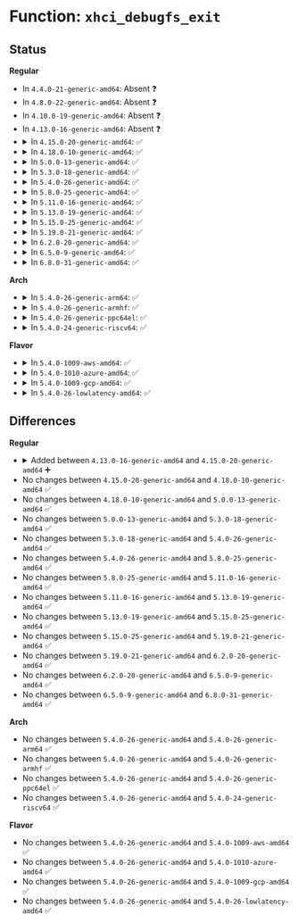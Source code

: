 # Function: <code>xhci_debugfs_exit</code>

## Status
<b>Regular</b>
<ul>
<li>
In <code>4.4.0-21-generic-amd64</code>: Absent ❓
</li>
<li>
In <code>4.8.0-22-generic-amd64</code>: Absent ❓
</li>
<li>
In <code>4.10.0-19-generic-amd64</code>: Absent ❓
</li>
<li>
In <code>4.13.0-16-generic-amd64</code>: Absent ❓
</li>
<li>
<details>
<summary>In <code>4.15.0-20-generic-amd64</code>: ✅</summary>

```c
void xhci_debugfs_exit(struct xhci_hcd * xhci)
```

```json
{
  "name": "xhci_debugfs_exit",
  "collision_type": "Unique Global",
  "inline_type": "No",
  "funcs": [
    {
      "addr": 18446744071586670304,
      "name": "xhci_debugfs_exit",
      "external": true,
      "loc": "drivers/usb/host/xhci-debugfs.c:502",
      "file": "drivers/usb/host/xhci-debugfs.c",
      "inline": "seen, unknown",
      "caller_inline": [],
      "caller_func": [
        "drivers/usb/host/xhci.c:xhci_resume",
        "drivers/usb/host/xhci.c:xhci_stop"
      ]
    }
  ],
  "symbols": [
    {
      "addr": 18446744071586670304,
      "name": "xhci_debugfs_exit",
      "section": ".text",
      "bind": "STB_GLOBAL",
      "size": 158
    }
  ]
}
```
</details>
</li>
<li>
<details>
<summary>In <code>4.18.0-10-generic-amd64</code>: ✅</summary>

```c
void xhci_debugfs_exit(struct xhci_hcd * xhci)
```

```json
{
  "name": "xhci_debugfs_exit",
  "collision_type": "Unique Global",
  "inline_type": "No",
  "funcs": [
    {
      "addr": 18446744071586935616,
      "name": "xhci_debugfs_exit",
      "external": true,
      "loc": "drivers/usb/host/xhci-debugfs.c:587",
      "file": "drivers/usb/host/xhci-debugfs.c",
      "inline": "seen, unknown",
      "caller_inline": [],
      "caller_func": [
        "drivers/usb/host/xhci.c:xhci_resume",
        "drivers/usb/host/xhci.c:xhci_stop"
      ]
    }
  ],
  "symbols": [
    {
      "addr": 18446744071586935616,
      "name": "xhci_debugfs_exit",
      "section": ".text",
      "bind": "STB_GLOBAL",
      "size": 158
    }
  ]
}
```
</details>
</li>
<li>
<details>
<summary>In <code>5.0.0-13-generic-amd64</code>: ✅</summary>

```c
void xhci_debugfs_exit(struct xhci_hcd * xhci)
```

```json
{
  "name": "xhci_debugfs_exit",
  "collision_type": "Unique Global",
  "inline_type": "No",
  "funcs": [
    {
      "addr": 18446744071587092784,
      "name": "xhci_debugfs_exit",
      "external": true,
      "loc": "drivers/usb/host/xhci-debugfs.c:587",
      "file": "drivers/usb/host/xhci-debugfs.c",
      "inline": "seen, unknown",
      "caller_inline": [],
      "caller_func": [
        "drivers/usb/host/xhci.c:xhci_resume",
        "drivers/usb/host/xhci.c:xhci_stop"
      ]
    }
  ],
  "symbols": [
    {
      "addr": 18446744071587092784,
      "name": "xhci_debugfs_exit",
      "section": ".text",
      "bind": "STB_GLOBAL",
      "size": 158
    }
  ]
}
```
</details>
</li>
<li>
<details>
<summary>In <code>5.3.0-18-generic-amd64</code>: ✅</summary>

```c
void xhci_debugfs_exit(struct xhci_hcd * xhci)
```

```json
{
  "name": "xhci_debugfs_exit",
  "collision_type": "Unique Global",
  "inline_type": "No",
  "funcs": [
    {
      "addr": 18446744071587357664,
      "name": "xhci_debugfs_exit",
      "external": true,
      "loc": "drivers/usb/host/xhci-debugfs.c:590",
      "file": "drivers/usb/host/xhci-debugfs.c",
      "inline": "seen, unknown",
      "caller_inline": [],
      "caller_func": [
        "drivers/usb/host/xhci.c:xhci_resume",
        "drivers/usb/host/xhci.c:xhci_stop"
      ]
    }
  ],
  "symbols": [
    {
      "addr": 18446744071587357664,
      "name": "xhci_debugfs_exit",
      "section": ".text",
      "bind": "STB_GLOBAL",
      "size": 160
    }
  ]
}
```
</details>
</li>
<li>
<details>
<summary>In <code>5.4.0-26-generic-amd64</code>: ✅</summary>

```c
void xhci_debugfs_exit(struct xhci_hcd * xhci)
```

```json
{
  "name": "xhci_debugfs_exit",
  "collision_type": "Unique Global",
  "inline_type": "No",
  "funcs": [
    {
      "addr": 18446744071587559344,
      "name": "xhci_debugfs_exit",
      "external": true,
      "loc": "drivers/usb/host/xhci-debugfs.c:590",
      "file": "drivers/usb/host/xhci-debugfs.c",
      "inline": "seen, unknown",
      "caller_inline": [],
      "caller_func": [
        "drivers/usb/host/xhci.c:xhci_resume",
        "drivers/usb/host/xhci.c:xhci_stop"
      ]
    }
  ],
  "symbols": [
    {
      "addr": 18446744071587559344,
      "name": "xhci_debugfs_exit",
      "section": ".text",
      "bind": "STB_GLOBAL",
      "size": 160
    }
  ]
}
```
</details>
</li>
<li>
<details>
<summary>In <code>5.8.0-25-generic-amd64</code>: ✅</summary>

```c
void xhci_debugfs_exit(struct xhci_hcd * xhci)
```

```json
{
  "name": "xhci_debugfs_exit",
  "collision_type": "Unique Global",
  "inline_type": "No",
  "funcs": [
    {
      "addr": 18446744071588422592,
      "name": "xhci_debugfs_exit",
      "external": true,
      "loc": "drivers/usb/host/xhci-debugfs.c:590",
      "file": "drivers/usb/host/xhci-debugfs.c",
      "inline": "seen, unknown",
      "caller_inline": [],
      "caller_func": [
        "drivers/usb/host/xhci.c:xhci_resume",
        "drivers/usb/host/xhci.c:xhci_stop"
      ]
    }
  ],
  "symbols": [
    {
      "addr": 18446744071588422592,
      "name": "xhci_debugfs_exit",
      "section": ".text",
      "bind": "STB_GLOBAL",
      "size": 160
    }
  ]
}
```
</details>
</li>
<li>
<details>
<summary>In <code>5.11.0-16-generic-amd64</code>: ✅</summary>

```c
void xhci_debugfs_exit(struct xhci_hcd * xhci)
```

```json
{
  "name": "xhci_debugfs_exit",
  "collision_type": "Unique Global",
  "inline_type": "No",
  "funcs": [
    {
      "addr": 18446744071588453040,
      "name": "xhci_debugfs_exit",
      "external": true,
      "loc": "drivers/usb/host/xhci-debugfs.c:698",
      "file": "drivers/usb/host/xhci-debugfs.c",
      "inline": "seen, unknown",
      "caller_inline": [],
      "caller_func": [
        "drivers/usb/host/xhci.c:xhci_resume",
        "drivers/usb/host/xhci.c:xhci_stop"
      ]
    }
  ],
  "symbols": [
    {
      "addr": 18446744071588453040,
      "name": "xhci_debugfs_exit",
      "section": ".text",
      "bind": "STB_GLOBAL",
      "size": 160
    }
  ]
}
```
</details>
</li>
<li>
<details>
<summary>In <code>5.13.0-19-generic-amd64</code>: ✅</summary>

```c
void xhci_debugfs_exit(struct xhci_hcd * xhci)
```

```json
{
  "name": "xhci_debugfs_exit",
  "collision_type": "Unique Global",
  "inline_type": "No",
  "funcs": [
    {
      "addr": 18446744071588335920,
      "name": "xhci_debugfs_exit",
      "external": true,
      "loc": "drivers/usb/host/xhci-debugfs.c:698",
      "file": "drivers/usb/host/xhci-debugfs.c",
      "inline": "seen, unknown",
      "caller_inline": [],
      "caller_func": [
        "drivers/usb/host/xhci.c:xhci_resume",
        "drivers/usb/host/xhci.c:xhci_stop"
      ]
    }
  ],
  "symbols": [
    {
      "addr": 18446744071588335920,
      "name": "xhci_debugfs_exit",
      "section": ".text",
      "bind": "STB_GLOBAL",
      "size": 160
    }
  ]
}
```
</details>
</li>
<li>
<details>
<summary>In <code>5.15.0-25-generic-amd64</code>: ✅</summary>

```c
void xhci_debugfs_exit(struct xhci_hcd * xhci)
```

```json
{
  "name": "xhci_debugfs_exit",
  "collision_type": "Unique Global",
  "inline_type": "No",
  "funcs": [
    {
      "addr": 18446744071588994224,
      "name": "xhci_debugfs_exit",
      "external": true,
      "loc": "drivers/usb/host/xhci-debugfs.c:704",
      "file": "drivers/usb/host/xhci-debugfs.c",
      "inline": "seen, unknown",
      "caller_inline": [],
      "caller_func": [
        "drivers/usb/host/xhci.c:xhci_resume",
        "drivers/usb/host/xhci.c:xhci_stop"
      ]
    }
  ],
  "symbols": [
    {
      "addr": 18446744071588994224,
      "name": "xhci_debugfs_exit",
      "section": ".text",
      "bind": "STB_GLOBAL",
      "size": 160
    }
  ]
}
```
</details>
</li>
<li>
<details>
<summary>In <code>5.19.0-21-generic-amd64</code>: ✅</summary>

```c
void xhci_debugfs_exit(struct xhci_hcd * xhci)
```

```json
{
  "name": "xhci_debugfs_exit",
  "collision_type": "Unique Global",
  "inline_type": "No",
  "funcs": [
    {
      "addr": 18446744071590429648,
      "name": "xhci_debugfs_exit",
      "external": true,
      "loc": "drivers/usb/host/xhci-debugfs.c:704",
      "file": "drivers/usb/host/xhci-debugfs.c",
      "inline": "seen, unknown",
      "caller_inline": [],
      "caller_func": [
        "drivers/usb/host/xhci.c:xhci_resume",
        "drivers/usb/host/xhci.c:xhci_stop"
      ]
    }
  ],
  "symbols": [
    {
      "addr": 18446744071590429648,
      "name": "xhci_debugfs_exit",
      "section": ".text",
      "bind": "STB_GLOBAL",
      "size": 172
    }
  ]
}
```
</details>
</li>
<li>
<details>
<summary>In <code>6.2.0-20-generic-amd64</code>: ✅</summary>

```c
void xhci_debugfs_exit(struct xhci_hcd * xhci)
```

```json
{
  "name": "xhci_debugfs_exit",
  "collision_type": "Unique Global",
  "inline_type": "No",
  "funcs": [
    {
      "addr": 18446744071592068064,
      "name": "xhci_debugfs_exit",
      "external": true,
      "loc": "drivers/usb/host/xhci-debugfs.c:704",
      "file": "drivers/usb/host/xhci-debugfs.c",
      "inline": "seen, unknown",
      "caller_inline": [],
      "caller_func": [
        "drivers/usb/host/xhci.c:xhci_resume",
        "drivers/usb/host/xhci.c:xhci_stop"
      ]
    }
  ],
  "symbols": [
    {
      "addr": 18446744071592068064,
      "name": "xhci_debugfs_exit",
      "section": ".text",
      "bind": "STB_GLOBAL",
      "size": 172
    }
  ]
}
```
</details>
</li>
<li>
<details>
<summary>In <code>6.5.0-9-generic-amd64</code>: ✅</summary>

```c
void xhci_debugfs_exit(struct xhci_hcd * xhci)
```

```json
{
  "name": "xhci_debugfs_exit",
  "collision_type": "Unique Global",
  "inline_type": "No",
  "funcs": [
    {
      "addr": 18446744071592490976,
      "name": "xhci_debugfs_exit",
      "external": true,
      "loc": "drivers/usb/host/xhci-debugfs.c:705",
      "file": "drivers/usb/host/xhci-debugfs.c",
      "inline": "seen, unknown",
      "caller_inline": [],
      "caller_func": [
        "drivers/usb/host/xhci.c:xhci_resume",
        "drivers/usb/host/xhci.c:xhci_stop"
      ]
    }
  ],
  "symbols": [
    {
      "addr": 18446744071592490976,
      "name": "xhci_debugfs_exit",
      "section": ".text",
      "bind": "STB_GLOBAL",
      "size": 172
    }
  ]
}
```
</details>
</li>
<li>
<details>
<summary>In <code>6.8.0-31-generic-amd64</code>: ✅</summary>

```c
void xhci_debugfs_exit(struct xhci_hcd * xhci)
```

```json
{
  "name": "xhci_debugfs_exit",
  "collision_type": "Unique Global",
  "inline_type": "No",
  "funcs": [
    {
      "addr": 18446744071593235360,
      "name": "xhci_debugfs_exit",
      "external": true,
      "loc": "drivers/usb/host/xhci-debugfs.c:705",
      "file": "drivers/usb/host/xhci-debugfs.c",
      "inline": "seen, unknown",
      "caller_inline": [],
      "caller_func": [
        "drivers/usb/host/xhci.c:xhci_resume",
        "drivers/usb/host/xhci.c:xhci_stop"
      ]
    }
  ],
  "symbols": [
    {
      "addr": 18446744071593235360,
      "name": "xhci_debugfs_exit",
      "section": ".text",
      "bind": "STB_GLOBAL",
      "size": 172
    }
  ]
}
```
</details>
</li>
</ul>
<b>Arch</b>
<ul>
<li>
<details>
<summary>In <code>5.4.0-26-generic-arm64</code>: ✅</summary>

```c
void xhci_debugfs_exit(struct xhci_hcd * xhci)
```

```json
{
  "name": "xhci_debugfs_exit",
  "collision_type": "Unique Global",
  "inline_type": "No",
  "funcs": [
    {
      "addr": 18446603336500708472,
      "name": "xhci_debugfs_exit",
      "external": true,
      "loc": "drivers/usb/host/xhci-debugfs.c:590",
      "file": "drivers/usb/host/xhci-debugfs.c",
      "inline": "seen, unknown",
      "caller_inline": [],
      "caller_func": [
        "drivers/usb/host/xhci.c:xhci_resume",
        "drivers/usb/host/xhci.c:xhci_stop"
      ]
    }
  ],
  "symbols": [
    {
      "addr": 18446603336500708472,
      "name": "xhci_debugfs_exit",
      "section": ".text",
      "bind": "STB_GLOBAL",
      "size": 152
    }
  ]
}
```
</details>
</li>
<li>
<details>
<summary>In <code>5.4.0-26-generic-armhf</code>: ✅</summary>

```c
void xhci_debugfs_exit(struct xhci_hcd * xhci)
```

```json
{
  "name": "xhci_debugfs_exit",
  "collision_type": "Unique Global",
  "inline_type": "No",
  "funcs": [
    {
      "addr": 3233162960,
      "name": "xhci_debugfs_exit",
      "external": true,
      "loc": "drivers/usb/host/xhci-debugfs.c:590",
      "file": "drivers/usb/host/xhci-debugfs.c",
      "inline": "seen, unknown",
      "caller_inline": [],
      "caller_func": [
        "drivers/usb/host/xhci.c:xhci_resume",
        "drivers/usb/host/xhci.c:xhci_stop"
      ]
    }
  ],
  "symbols": [
    {
      "addr": 3233162960,
      "name": "xhci_debugfs_exit",
      "section": ".text",
      "bind": "STB_GLOBAL",
      "size": 144
    }
  ]
}
```
</details>
</li>
<li>
<details>
<summary>In <code>5.4.0-26-generic-ppc64el</code>: ✅</summary>

```c
void xhci_debugfs_exit(struct xhci_hcd * xhci)
```

```json
{
  "name": "xhci_debugfs_exit",
  "collision_type": "Unique Global",
  "inline_type": "No",
  "funcs": [
    {
      "addr": 13835058055294141472,
      "name": "xhci_debugfs_exit",
      "external": true,
      "loc": "drivers/usb/host/xhci-debugfs.c:590",
      "file": "drivers/usb/host/xhci-debugfs.c",
      "inline": "seen, unknown",
      "caller_inline": [],
      "caller_func": [
        "drivers/usb/host/xhci.c:xhci_resume",
        "drivers/usb/host/xhci.c:xhci_stop"
      ]
    }
  ],
  "symbols": [
    {
      "addr": 13835058055294141472,
      "name": "xhci_debugfs_exit",
      "section": ".text",
      "bind": "STB_GLOBAL",
      "size": 244
    }
  ]
}
```
</details>
</li>
<li>
<details>
<summary>In <code>5.4.0-24-generic-riscv64</code>: ✅</summary>

```c
void xhci_debugfs_exit(struct xhci_hcd * xhci)
```

```json
{
  "name": "xhci_debugfs_exit",
  "collision_type": "Unique Global",
  "inline_type": "No",
  "funcs": [
    {
      "addr": 18446743936277558940,
      "name": "xhci_debugfs_exit",
      "external": true,
      "loc": "drivers/usb/host/xhci-debugfs.c:590",
      "file": "drivers/usb/host/xhci-debugfs.c",
      "inline": "seen, unknown",
      "caller_inline": [],
      "caller_func": [
        "drivers/usb/host/xhci.c:xhci_resume",
        "drivers/usb/host/xhci.c:xhci_stop"
      ]
    }
  ],
  "symbols": [
    {
      "addr": 18446743936277558940,
      "name": "xhci_debugfs_exit",
      "section": ".text",
      "bind": "STB_GLOBAL",
      "size": 146
    }
  ]
}
```
</details>
</li>
</ul>
<b>Flavor</b>
<ul>
<li>
<details>
<summary>In <code>5.4.0-1009-aws-amd64</code>: ✅</summary>

```c
void xhci_debugfs_exit(struct xhci_hcd * xhci)
```

```json
{
  "name": "xhci_debugfs_exit",
  "collision_type": "Unique Global",
  "inline_type": "No",
  "funcs": [
    {
      "addr": 18446744071587255680,
      "name": "xhci_debugfs_exit",
      "external": true,
      "loc": "drivers/usb/host/xhci-debugfs.c:590",
      "file": "drivers/usb/host/xhci-debugfs.c",
      "inline": "seen, unknown",
      "caller_inline": [],
      "caller_func": [
        "drivers/usb/host/xhci.c:xhci_resume",
        "drivers/usb/host/xhci.c:xhci_stop"
      ]
    }
  ],
  "symbols": [
    {
      "addr": 18446744071587255680,
      "name": "xhci_debugfs_exit",
      "section": ".text",
      "bind": "STB_GLOBAL",
      "size": 160
    }
  ]
}
```
</details>
</li>
<li>
<details>
<summary>In <code>5.4.0-1010-azure-amd64</code>: ✅</summary>

```c
void xhci_debugfs_exit(struct xhci_hcd * xhci)
```

```json
{
  "name": "xhci_debugfs_exit",
  "collision_type": "Unique Global",
  "inline_type": "No",
  "funcs": [
    {
      "addr": 18446744071587024128,
      "name": "xhci_debugfs_exit",
      "external": true,
      "loc": "drivers/usb/host/xhci-debugfs.c:590",
      "file": "drivers/usb/host/xhci-debugfs.c",
      "inline": "seen, unknown",
      "caller_inline": [],
      "caller_func": [
        "drivers/usb/host/xhci.c:xhci_resume",
        "drivers/usb/host/xhci.c:xhci_stop"
      ]
    }
  ],
  "symbols": [
    {
      "addr": 18446744071587024128,
      "name": "xhci_debugfs_exit",
      "section": ".text",
      "bind": "STB_GLOBAL",
      "size": 160
    }
  ]
}
```
</details>
</li>
<li>
<details>
<summary>In <code>5.4.0-1009-gcp-amd64</code>: ✅</summary>

```c
void xhci_debugfs_exit(struct xhci_hcd * xhci)
```

```json
{
  "name": "xhci_debugfs_exit",
  "collision_type": "Unique Global",
  "inline_type": "No",
  "funcs": [
    {
      "addr": 18446744071587513904,
      "name": "xhci_debugfs_exit",
      "external": true,
      "loc": "drivers/usb/host/xhci-debugfs.c:590",
      "file": "drivers/usb/host/xhci-debugfs.c",
      "inline": "seen, unknown",
      "caller_inline": [],
      "caller_func": [
        "drivers/usb/host/xhci.c:xhci_resume",
        "drivers/usb/host/xhci.c:xhci_stop"
      ]
    }
  ],
  "symbols": [
    {
      "addr": 18446744071587513904,
      "name": "xhci_debugfs_exit",
      "section": ".text",
      "bind": "STB_GLOBAL",
      "size": 160
    }
  ]
}
```
</details>
</li>
<li>
<details>
<summary>In <code>5.4.0-26-lowlatency-amd64</code>: ✅</summary>

```c
void xhci_debugfs_exit(struct xhci_hcd * xhci)
```

```json
{
  "name": "xhci_debugfs_exit",
  "collision_type": "Unique Global",
  "inline_type": "No",
  "funcs": [
    {
      "addr": 18446744071587621776,
      "name": "xhci_debugfs_exit",
      "external": true,
      "loc": "drivers/usb/host/xhci-debugfs.c:590",
      "file": "drivers/usb/host/xhci-debugfs.c",
      "inline": "seen, unknown",
      "caller_inline": [],
      "caller_func": [
        "drivers/usb/host/xhci.c:xhci_resume",
        "drivers/usb/host/xhci.c:xhci_stop"
      ]
    }
  ],
  "symbols": [
    {
      "addr": 18446744071587621776,
      "name": "xhci_debugfs_exit",
      "section": ".text",
      "bind": "STB_GLOBAL",
      "size": 160
    }
  ]
}
```
</details>
</li>
</ul>

## Differences
<b>Regular</b>
<ul>
<li>
<details>
<summary>Added between <code>4.13.0-16-generic-amd64</code> and <code>4.15.0-20-generic-amd64</code> ➕</summary>

```c
void xhci_debugfs_exit(struct xhci_hcd * xhci)
```
</details>
</li>
<li>
No changes between <code>4.15.0-20-generic-amd64</code> and <code>4.18.0-10-generic-amd64</code> ✅
</li>
<li>
No changes between <code>4.18.0-10-generic-amd64</code> and <code>5.0.0-13-generic-amd64</code> ✅
</li>
<li>
No changes between <code>5.0.0-13-generic-amd64</code> and <code>5.3.0-18-generic-amd64</code> ✅
</li>
<li>
No changes between <code>5.3.0-18-generic-amd64</code> and <code>5.4.0-26-generic-amd64</code> ✅
</li>
<li>
No changes between <code>5.4.0-26-generic-amd64</code> and <code>5.8.0-25-generic-amd64</code> ✅
</li>
<li>
No changes between <code>5.8.0-25-generic-amd64</code> and <code>5.11.0-16-generic-amd64</code> ✅
</li>
<li>
No changes between <code>5.11.0-16-generic-amd64</code> and <code>5.13.0-19-generic-amd64</code> ✅
</li>
<li>
No changes between <code>5.13.0-19-generic-amd64</code> and <code>5.15.0-25-generic-amd64</code> ✅
</li>
<li>
No changes between <code>5.15.0-25-generic-amd64</code> and <code>5.19.0-21-generic-amd64</code> ✅
</li>
<li>
No changes between <code>5.19.0-21-generic-amd64</code> and <code>6.2.0-20-generic-amd64</code> ✅
</li>
<li>
No changes between <code>6.2.0-20-generic-amd64</code> and <code>6.5.0-9-generic-amd64</code> ✅
</li>
<li>
No changes between <code>6.5.0-9-generic-amd64</code> and <code>6.8.0-31-generic-amd64</code> ✅
</li>
</ul>
<b>Arch</b>
<ul>
<li>
No changes between <code>5.4.0-26-generic-amd64</code> and <code>5.4.0-26-generic-arm64</code> ✅
</li>
<li>
No changes between <code>5.4.0-26-generic-amd64</code> and <code>5.4.0-26-generic-armhf</code> ✅
</li>
<li>
No changes between <code>5.4.0-26-generic-amd64</code> and <code>5.4.0-26-generic-ppc64el</code> ✅
</li>
<li>
No changes between <code>5.4.0-26-generic-amd64</code> and <code>5.4.0-24-generic-riscv64</code> ✅
</li>
</ul>
<b>Flavor</b>
<ul>
<li>
No changes between <code>5.4.0-26-generic-amd64</code> and <code>5.4.0-1009-aws-amd64</code> ✅
</li>
<li>
No changes between <code>5.4.0-26-generic-amd64</code> and <code>5.4.0-1010-azure-amd64</code> ✅
</li>
<li>
No changes between <code>5.4.0-26-generic-amd64</code> and <code>5.4.0-1009-gcp-amd64</code> ✅
</li>
<li>
No changes between <code>5.4.0-26-generic-amd64</code> and <code>5.4.0-26-lowlatency-amd64</code> ✅
</li>
</ul>
